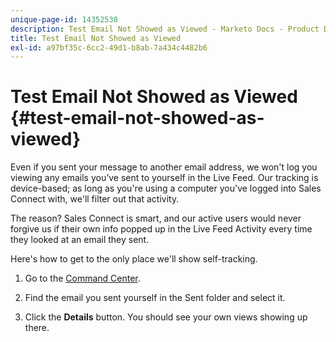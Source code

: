 ```yaml
---
unique-page-id: 14352538
description: Test Email Not Showed as Viewed - Marketo Docs - Product Documentation
title: Test Email Not Showed as Viewed
exl-id: a97bf35c-6cc2-49d1-b8ab-7a434c4482b6
---
```

# Test Email Not Showed as Viewed {#test-email-not-showed-as-viewed}

Even if you sent your message to another email address, we won't log you viewing any emails you’ve sent to yourself in the Live Feed. Our tracking is device-based; as long as you're using a computer you've logged into Sales Connect with, we'll filter out that activity.

The reason? Sales Connect is smart, and our active users would never forgive us if their own info popped up in the Live Feed Activity every time they looked at an email they sent.

Here's how to get to the only place we'll show self-tracking.

1. Go to the [Command Center](https://toutapp.com/).

1. Find the email you sent yourself in the Sent folder and select it.

1. Click the **Details** button. You should see your own views showing up there.
